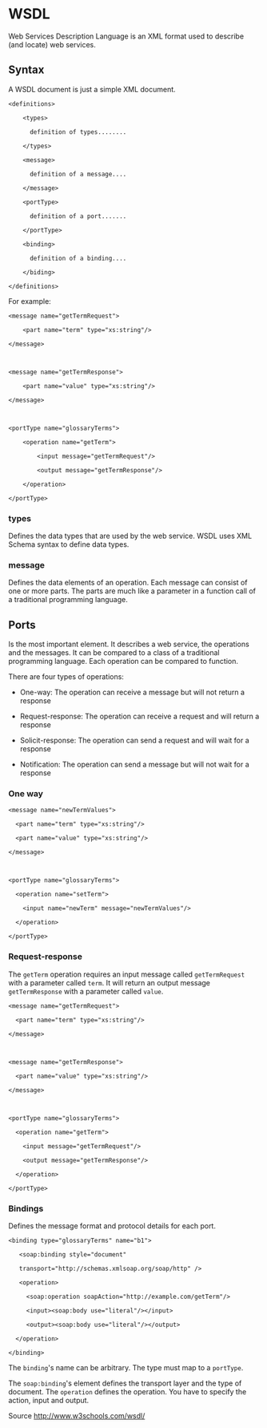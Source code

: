 # WSDL



Web Services Description Language is an XML format used to describe (and locate) web services.



## Syntax



A WSDL document is just a simple XML document. 



	<definitions>

		<types>

		  definition of types........

		</types>

		<message>

		  definition of a message....

		</message>

		<portType>

		  definition of a port.......

		</portType>

		<binding>

		  definition of a binding....

		</biding>

	</definitions>



For example:	

	

	<message name="getTermRequest">

		<part name="term" type="xs:string"/>

	</message>



	<message name="getTermResponse">

		<part name="value" type="xs:string"/>

	</message>



	<portType name="glossaryTerms">

		<operation name="getTerm">

			<input message="getTermRequest"/>

			<output message="getTermResponse"/>

		</operation>

	</portType>

	

### types



Defines the data types that are used by the web service. WSDL uses XML Schema syntax to define data types.



### message



Defines the data elements of an operation. Each message can consist of one or more parts. The parts are much like a parameter in a function call of a traditional programming language.



## Ports



Is the most important element. It describes a web service, the operations and the messages. It can be compared to a class of a traditional programming language. Each operation can be compared to function.



There are four types of operations:

- One-way: The operation can receive a message but will not return a response

- Request-response:	The operation can receive a request and will return a response

- Solicit-response: The operation can send a request and will wait for a response

- Notification: The operation can send a message but will not wait for a response



### One way



	<message name="newTermValues">

	  <part name="term" type="xs:string"/>

	  <part name="value" type="xs:string"/>

	</message>



	<portType name="glossaryTerms">

	  <operation name="setTerm">

		<input name="newTerm" message="newTermValues"/>

	  </operation>

	</portType>



### Request-response



The `getTerm` operation requires an input message called `getTermRequest` with a parameter called `term`. It will return an output message `getTermResponse` with a parameter called `value`.



	<message name="getTermRequest">

	  <part name="term" type="xs:string"/>

	</message>



	<message name="getTermResponse">

	  <part name="value" type="xs:string"/>

	</message>



	<portType name="glossaryTerms">

	  <operation name="getTerm">

		<input message="getTermRequest"/>

		<output message="getTermResponse"/>

	  </operation>

	</portType>



### Bindings



Defines the message format and protocol details for each port.



	<binding type="glossaryTerms" name="b1">

	   <soap:binding style="document"

	   transport="http://schemas.xmlsoap.org/soap/http" />

	   <operation>

		 <soap:operation soapAction="http://example.com/getTerm"/>

		 <input><soap:body use="literal"/></input>

		 <output><soap:body use="literal"/></output>

	  </operation>

	</binding>



The `binding`'s name can be arbitrary. The type must map to a `portType`.

The `soap:binding`'s element defines the transport layer and the type of document. The `operation` defines the operation. You have to specify the action, input and output.

	

Source http://www.w3schools.com/wsdl/

